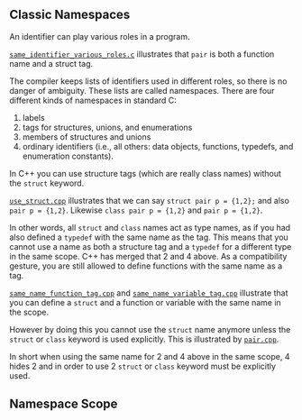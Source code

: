 ## Classic Namespaces

An identifier can play various roles in a program.

[`same_identifier_various_roles.c`][]
illustrates that `pair` is both a function name and a struct tag.

The compiler keeps lists of identifiers used in different roles, so there is
no danger of ambiguity. These lists are called namespaces. There are four
different kinds of namespaces in standard C:

1.  labels
2.  tags for structures, unions, and enumerations
3.  members of structures and unions
4.  ordinary identifiers (i.e., all others: data objects, functions,
    typedefs, and enumeration constants).

In C++ you can use structure tags (which are really class names) without
the `struct` keyword.

[`use_struct.cpp`](code/C11.Visibility/use_struct.cpp) illustrates that we
can say `struct pair p = {1,2};` and also `pair p = {1,2}`. Likewise
`class pair p = {1,2}` and `pair p = {1,2}`.

In other words, all `struct` and `class` names act as type names, as if you
had also defined a `typedef` with the same name as the tag. This means that
you cannot use a name as both a structure tag and a `typedef` for a
different type in the same scope. C++ has merged that 2 and 4 above. As a
compatibility gesture, you are still allowed to define functions with the
same name as a tag.

[`same_name_function_tag.cpp`](code/C11.Visibility/same_name_function_tag.cpp)
and
[`same_name_variable_tag.cpp`](code/C11.Visibility/same_name_variable_tag.cpp)
illustrate that you can define a `struct` and a function or variable with
the same name in the scope.

However by doing this you cannot use the `struct` name anymore unless the
`struct` or `class` keyword is used explicitly. This is illustrated by
[`pair.cpp`](code/C11.Visibility/pair.cpp).

In short when using the same name for 2 and 4 above in the same scope, 4
hides 2 and in order to use 2 `struct` or `class` keyword must be
explicitly used.

## Namespace Scope

[`same_identifier_various_roles.c`]: code/C11.Visibility/same_identifier_various_roles.c

